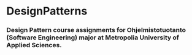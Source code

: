 # DesignPatterns

### Design Pattern course assignments for Ohjelmistotuotanto (Software Engineering) major at Metropolia University of Applied Sciences.
